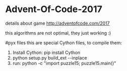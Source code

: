 # Advent-Of-Code-2017
details about game http://adventofcode.com/2017

this algorithms are not optimal, they just working :)

#pyx files
this are special Cython files, to compile them:
1. Install Cython: pip install Cython
1. python setup.py build_ext --inplace
2. run: python -c "import puzzle15; puzzle15.main()"
